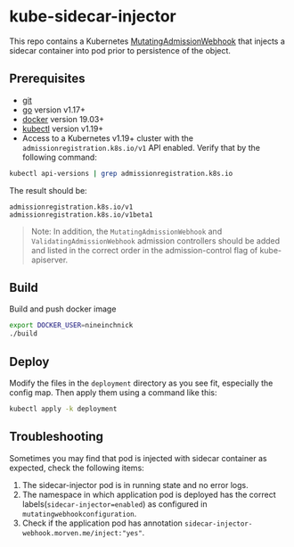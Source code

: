 # kube-sidecar-injector

This repo contains a Kubernetes [MutatingAdmissionWebhook](https://kubernetes.io/docs/admin/admission-controllers/#mutatingadmissionwebhook-beta-in-19) that injects a sidecar container into pod prior to persistence of the object.

## Prerequisites

- [git](https://git-scm.com/downloads)
- [go](https://golang.org/dl/) version v1.17+
- [docker](https://docs.docker.com/install/) version 19.03+
- [kubectl](https://kubernetes.io/docs/tasks/tools/install-kubectl/) version v1.19+
- Access to a Kubernetes v1.19+ cluster with the `admissionregistration.k8s.io/v1` API enabled. Verify that by the following command:

```bash
kubectl api-versions | grep admissionregistration.k8s.io
```

The result should be:

```
admissionregistration.k8s.io/v1
admissionregistration.k8s.io/v1beta1
```

> Note: In addition, the `MutatingAdmissionWebhook` and `ValidatingAdmissionWebhook` admission controllers should be added and listed in the correct order in the admission-control flag of kube-apiserver.

## Build

Build and push docker image

```bash
export DOCKER_USER=nineinchnick
./build
```

## Deploy

Modify the files in the `deployment` directory as you see fit, especially the config map. Then apply them using a command like this:

```bash
kubectl apply -k deployment
```

## Troubleshooting

Sometimes you may find that pod is injected with sidecar container as expected, check the following items:

1. The sidecar-injector pod is in running state and no error logs.
2. The namespace in which application pod is deployed has the correct labels(`sidecar-injector=enabled`) as configured in `mutatingwebhookconfiguration`.
3. Check if the application pod has annotation `sidecar-injector-webhook.morven.me/inject:"yes"`.
